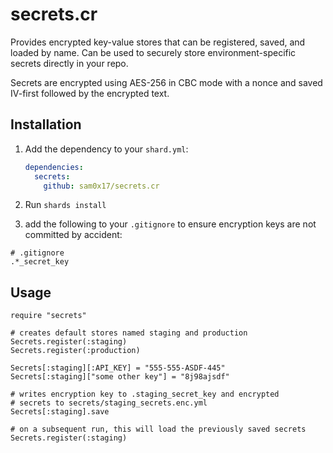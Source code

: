 # secrets.cr

Provides encrypted key-value stores that can be registered, saved, and loaded
by name. Can be used to securely store environment-specific secrets directly
in your repo.

Secrets are encrypted using AES-256 in CBC mode with a nonce and saved IV-first
followed by the encrypted text.

## Installation

1. Add the dependency to your `shard.yml`:

   ```yaml
   dependencies:
     secrets:
       github: sam0x17/secrets.cr
   ```

2. Run `shards install`
3. add the following to your `.gitignore` to ensure encryption keys
   are not committed by accident:
```
# .gitignore
.*_secret_key
```

## Usage

```crystal
require "secrets"

# creates default stores named staging and production
Secrets.register(:staging)
Secrets.register(:production)

Secrets[:staging][:API_KEY] = "555-555-ASDF-445"
Secrets[:staging]["some other key"] = "8j98ajsdf"

# writes encryption key to .staging_secret_key and encrypted
# secrets to secrets/staging_secrets.enc.yml
Secrets[:staging].save

# on a subsequent run, this will load the previously saved secrets
Secrets.register(:staging)
```

